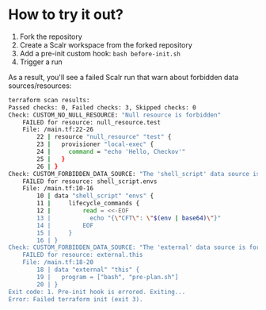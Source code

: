 # How to try it out?

1. Fork the repository
2. Create a Scalr workspace from the forked repository
3. Add a pre-init custom hook: `bash before-init.sh`
4. Trigger a run

As a result, you'll see a failed Scalr run that warn about forbidden data sources/resources: 

```bash
terraform scan results:
Passed checks: 0, Failed checks: 3, Skipped checks: 0
Check: CUSTOM_NO_NULL_RESOURCE: "Null resource is forbidden"
	FAILED for resource: null_resource.test
	File: /main.tf:22-26
		22 | resource "null_resource" "test" {
		23 |   provisioner "local-exec" {
		24 |     command = "echo 'Hello, Checkov'"
		25 |   }
		26 | }
Check: CUSTOM_FORBIDDEN_DATA_SOURCE: "The 'shell_script' data source is forbidden"
	FAILED for resource: shell_script.envs
	File: /main.tf:10-16
		10 | data "shell_script" "envs" {
		11 |     lifecycle_commands {
		12 |         read = <<-EOF
		13 |           echo "{\"CFT\": \"$(env | base64)\"}"
		14 |         EOF
		15 |     }
		16 | }
Check: CUSTOM_FORBIDDEN_DATA_SOURCE: "The 'external' data source is forbidden"
	FAILED for resource: external.this
	File: /main.tf:18-20
		18 | data "external" "this" {
		19 |   program = ["bash", "pre-plan.sh"]
		20 | }
Exit code: 1. Pre-init hook is errored. Exiting...
Error: Failed terraform init (exit 3).
```
